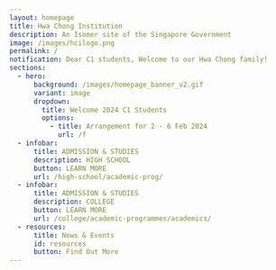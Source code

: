 ```yaml
---
layout: homepage
title: Hwa Chong Institution
description: An Isomer site of the Singapore Government
image: /images/hcilogo.png
permalink: /
notification: Dear C1 students, Welcome to our Hwa Chong family!
sections:
  - hero:
      background: /images/homepage_banner_v2.gif
      variant: image
      dropdown:
        title: Welcome 2024 C1 Students
        options:
          - title: Arrangement for 2 - 6 Feb 2024
            url: /f
  - infobar:
      title: ADMISSION & STUDIES
      description: HIGH SCHOOL
      button: LEARN MORE
      url: /high-school/academic-prog/
  - infobar:
      title: ADMISSION & STUDIES
      description: COLLEGE
      button: LEARN MORE
      url: /college/academic-programmes/academics/
  - resources:
      title: News & Events
      id: resources
      button: Find Out More
---
```

